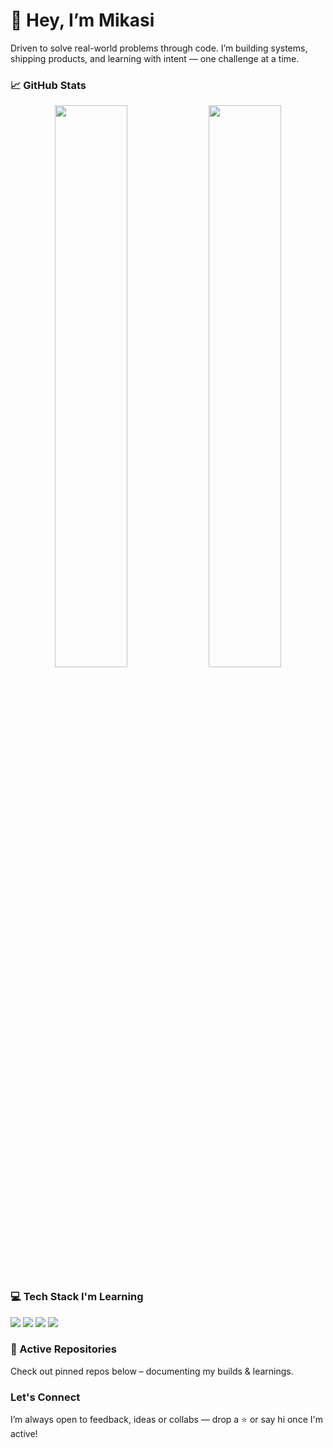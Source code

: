# 👋 Hey, I’m Mikasi 

Driven to solve real-world problems through code. I’m building systems, shipping products, and learning with intent — one challenge at a time.




### 📈 GitHub Stats

<p align="center">
  <img src="https://github-readme-stats.vercel.app/api?username=MIKASIA04&show_icons=true&theme=radical" width="48%" />
  <img src="https://github-readme-streak-stats.herokuapp.com?user=MIKASIA04&theme=radical" width="48%" />
</p>





### 💻 Tech Stack I'm Learning

<p>
  <img src="https://img.shields.io/badge/C++-blue?style=for-the-badge&logo=cplusplus&logoColor=white"/>
  <img src="https://img.shields.io/badge/HTML5-orange?style=for-the-badge&logo=html5&logoColor=white"/>
  <img src="https://img.shields.io/badge/CSS3-blue?style=for-the-badge&logo=css3&logoColor=white"/>
  <img src="https://img.shields.io/badge/JavaScript-F7DF1E?style=for-the-badge&logo=javascript&logoColor=black"/>
</p>




### 📌 Active Repositories
 Check out pinned repos below – documenting my builds & learnings.



### Let's Connect
 I’m always open to feedback, ideas or collabs — drop a ⭐ or say hi once I'm active!


